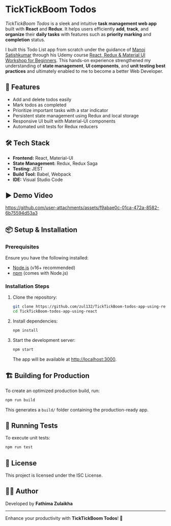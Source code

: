 # TickTickBoom Todos

_TickTickBoom Todos_ is a sleek and intuitive **task management web app** built with **React** and **Redux**. It helps users efficiently **add**, **track**, and **organize** their **daily tasks** with features such as **priority marking** and **completion** status. 

I built this Todo List app from scratch under the guidance of [Manoj Satishkumar](https://github.com/ManojSatishkumar) through his Udemy course [React, Redux & Material UI Workshop for Beginners](https://www.udemy.com/share/104QlA3@vy3Ih7F-UW3jTOmX47aqf68XnXqUv_CaPryesrijwM5Du5yLeq_xC1H2Gn3v4UIAmw==/). This hands-on experience strengthened my understanding of **state management**, **UI components**, and **unit testing best practices** and ultimately enabled to me to become a better Web Developer. 

## 🚀 Features

- Add and delete todos easily
- Mark todos as completed
- Prioritize important tasks with a star indicator
- Persistent state management using Redux and local storage
- Responsive UI built with Material-UI components
- Automated unit tests for Redux reducers

## 🛠️ Tech Stack

- **Frontend:** React, Material-UI
- **State Management:** Redux, Redux Saga
- **Testing:** JEST
- **Build Tool:** Babel, Webpack
- **IDE:** Visual Studio Code

## ▶️ Demo Video
https://github.com/user-attachments/assets/f9abae0c-01ca-472a-8582-6b75594d53a3




## 📦 Setup & Installation

### Prerequisites
Ensure you have the following installed:
- [Node.js](https://nodejs.org/) (v16+ recommended)
- [npm](https://www.npmjs.com/) (comes with Node.js)

### Installation Steps
1. Clone the repository:
   ```sh
   git clone https://github.com/zul132/TickTickBoom-todos-app-using-react.git
   cd TickTickBoom-todos-app-using-react
   ```
2. Install dependencies:
   ```sh
   npm install
   ```
3. Start the development server:
   ```sh
   npm start
   ```
   The app will be available at [http://localhost:3000](http://localhost:3000).

## 🏗️ Building for Production
To create an optimized production build, run:
```sh
npm run build
```
This generates a `build/` folder containing the production-ready app.

## 🧪 Running Tests
To execute unit tests:
```sh
npm run test
```

## 📜 License
This project is licensed under the ISC License.

## 👩‍💻 Author
Developed by **Fathima Zulaikha**

---

Enhance your productivity with **TickTickBoom Todos**! 🚀
